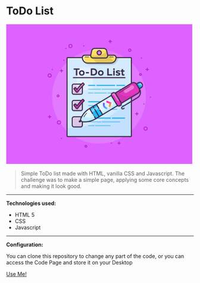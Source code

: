 # ToDo List

<img src="img/to-do-list-apps-1400x1050.png" alt="drawing" width="500"/>

>Simple ToDo list made with HTML, vanilla CSS and Javascript. The challenge was to make a simple page, applying some core concepts and making it look good.
---
**Technologies used:** 

* HTML 5
* CSS
* Javascript

---
**Configuration:**

You can clone this repository to change any part of the code, or you can access the Code Page and store it on your Desktop

[Use Me!](https://github.com/GustavoHassen/todo-list)
